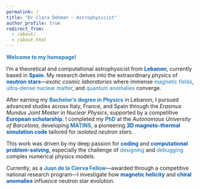 ```yaml
---
permalink: /
title: "Dr Clara Dehman – Astrophysicist"
author_profile: true
redirect_from: 
  - /about/
  - /about.html
---
```


<style>
  .blue { color: #1f77b4; }
  .highlight { color: #0056b3; font-weight: bold; }
</style>

**<span class="blue">Welcome to my homepage!</span>**

I’m a theoretical and computational astrophysicist from <span class="highlight">Lebanon</span>, currently based in <span class="highlight">Spain</span>. My research delves into the extraordinary physics of <span class="highlight">neutron stars</span>—<em>exotic cosmic laboratories</em> where immense <span class="blue">magnetic fields</span>, <span class="blue">ultra-dense nuclear matter</span>, and <span class="blue">quantum anomalies</span> converge.

After earning my <strong class="blue">Bachelor’s degree in Physics</strong> in Lebanon, I pursued advanced studies across Italy, France, and Spain through the <em>Erasmus Mundus Joint Master in Nuclear Physics</em>, supported by a competitive <span class="highlight">European scholarship</span>. I completed my <strong class="blue">PhD</strong> at the <em>Autonomous University of Barcelona</em>, developing <strong class="blue">MATINS</strong>, a pioneering <span class="highlight">3D magneto-thermal simulation code</span> tailored for <em>isolated neutron stars</em>.

This work was driven by my deep passion for <span class="highlight">coding</span> and <span class="highlight">computational problem-solving</span>, especially the challenge of <span class="blue">designing</span> and <span class="blue">debugging</span> complex numerical physics models.

Currently, as a <strong class="blue">Juan de la Cierva Fellow</strong>—awarded through a competitive national research program—I investigate how <span class="highlight">magnetic helicity</span> and <span class="highlight">chiral anomalies</span> influence neutron star evolution.


<!--I led the development of MATINS, focusing on the *magnetic field modeling component* and the implementation of its distinctive *cubed-sphere grid*, enabling detailed magneto-thermal simulations of neutron star crusts over million-year timescales. -->

<!-- Furthermore, my recent research explores the pivotal role of **magnetic helicity** in neutron star magnetic field evolution—a concept not widely explored in *neutron star physics* literature. Specifically, I study the *inverse cascade phenomenon* triggered by an initial helical field in magnetars. In a groundbreaking approach, I applied the concept of the **chiral magnetic effect** to neutron star magnetic field modeling, revealing how magnetic helicity alone can generate chiral asymmetry. This mechanism reshapes initially turbulent, small-scale magnetic structures into coherent, large-scale fields (\~10¹⁴ G), typical of observed magnetars. Thus, this innovative model addresses a longstanding open question in astrophysical research. -->

<!-- Beyond astrophysics, my expertise extends into **nuclear theory**. Collaborating with colleagues, I developed a **finite-temperature equation of state** critical for studying late-stage proto-neutron stars and the aftermath of binary neutron star mergers. -->



<!-- Below you’ll find highlights of my **selected research projects**—each reflecting the curiosity and rigor that drive my scientific journey. -->
<!-- ----->

<!--### MATINS-->

<!-- ----->
